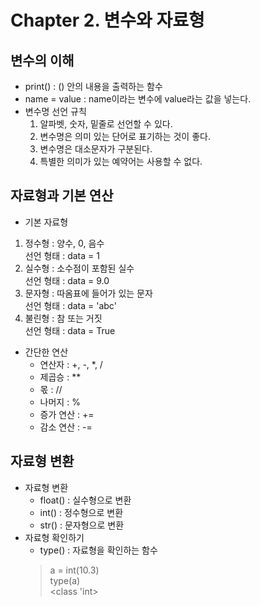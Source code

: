 # Chapter 2. 변수와 자료형

## 변수의 이해
- print() : () 안의 내용을 출력하는 함수
- name = value : name이라는 변수에 value라는 값을 넣는다.
- 변수명 선언 규칙<br>
  1. 알파벳, 숫자, 밑줄로 선언할 수 있다.<br>
  1. 변수명은 의미 있는 단어로 표기하는 것이 좋다.<br>
  1. 변수명은 대소문자가 구분된다.<br>
  1. 특별한 의미가 있는 예약어는 사용할 수 없다.<br>

## 자료형과 기본 연산
- 기본 자료형
1. 정수형 : 양수, 0, 음수<br>
선언 형태 : data = 1
1. 실수형 : 소수점이 포함된 실수<br>
선언 형태 : data = 9.0
1. 문자형 : 따옴표에 들어가 있는 문자<br>
선언 형태 : data = 'abc'
1. 불린형 : 참 또는 거짓<br>
선언 형태 : data = True
- 간단한 연산
  - 연산자 : +, -, *, /
  - 제곱승 : **
  - 몫 : //
  - 나머지 : %
  - 증가 연산 : +=
  - 감소 연산 : -=
  
## 자료형 변환
- 자료형 변환
  - float() : 실수형으로 변환
  - int() : 정수형으로 변환
  - str() : 문자형으로 변환
- 자료형 확인하기
  - type() : 자료형을 확인하는 함수<br>
   > a = int(10.3)<br>
   > type(a)<br>
   > <class 'int>

